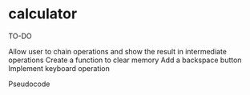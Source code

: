 # calculator

TO-DO

<!-- Set Display to n decimal places -->
<!-- Implement +/- button and functionality -->
<!-- Allow spamming of = button to apply last number and operator to result -->
Allow user to chain operations and show the result in intermediate operations
Create a function to clear memory
Add a backspace button
Implement keyboard operation

Pseudocode




  
  
  
